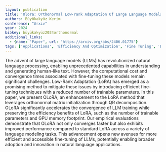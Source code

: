 ```yaml
---
layout: publication
title: 'Olora: Orthonormal Low-rank Adaptation Of Large Language Models'
authors: Büyükakyüz Kerim
conference: "Arxiv"
year: 2024
bibkey: büyükakyüz2024orthonormal
additional_links:
  - {name: "Paper", url: "https://arxiv.org/abs/2406.01775"}
tags: ['Applications', 'Efficiency And Optimization', 'Fine Tuning', 'Language Modeling', 'Pretraining Methods', 'RAG', 'Training Techniques']
---
```

The advent of large language models (LLMs) has revolutionized natural language processing, enabling unprecedented capabilities in understanding and generating human-like text. However, the computational cost and convergence times associated with fine-tuning these models remain significant challenges. Low-Rank Adaptation (LoRA) has emerged as a promising method to mitigate these issues by introducing efficient fine-tuning techniques with a reduced number of trainable parameters. In this paper, we present OLoRA, an enhancement to the LoRA method that leverages orthonormal matrix initialization through QR decomposition. OLoRA significantly accelerates the convergence of LLM training while preserving the efficiency benefits of LoRA, such as the number of trainable parameters and GPU memory footprint. Our empirical evaluations demonstrate that OLoRA not only converges faster but also exhibits improved performance compared to standard LoRA across a variety of language modeling tasks. This advancement opens new avenues for more efficient and accessible fine-tuning of LLMs, potentially enabling broader adoption and innovation in natural language applications.
